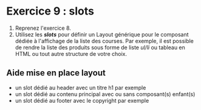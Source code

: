# Exercice 9 : slots

1. Reprenez l'exercice 8.
2. Utilisez les ***slots*** pour définir un Layout générique pour le composant dédiée à l'affichage de la liste des courses. Par exemple, il est possible de rendre la liste des produits sous forme de liste *ul/li* ou tableau en HTML ou tout autre structure de votre choix.

## Aide mise en place layout

- un slot dédié au header avec un titre h1 par exemple
- un slot dédié au contenu principal avec ou sans composant(s) enfant(s)
- un slot dédié au footer avec le copyright par exemple